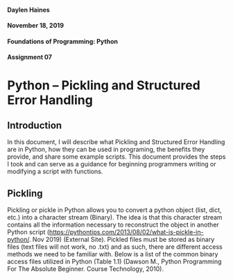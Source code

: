 #### Daylen Haines
#### November 18, 2019
#### Foundations of Programming:  Python
#### Assignment 07

# Python – Pickling and Structured Error Handling

## Introduction
In this document, I will describe what Pickling and Structured Error Handling are in Python, how they can be used in programing, the benefits they provide, and share some example scripts.  This document provides the steps I took and can serve as a guidance for beginning programmers writing or modifying a script with functions.  

## Pickling
Pickling or pickle in Python allows you to convert a python object (list, dict, etc.) into a character stream (Binary).  The idea is that this character stream contains all the information necessary to reconstruct the object in another Python script (https://pythontips.com/2013/08/02/what-is-pickle-in-python/. Nov 2019) (External Site).  Pickled files must be stored as binary files (text files will not work, no .txt) and as such, there are different access methods we need to be familiar with.  Below is a list of the common binary access files utilized in Python (Table 1.1) (Dawson M., Python Programming For The Absolute Beginner. Course Technology, 2010).  
